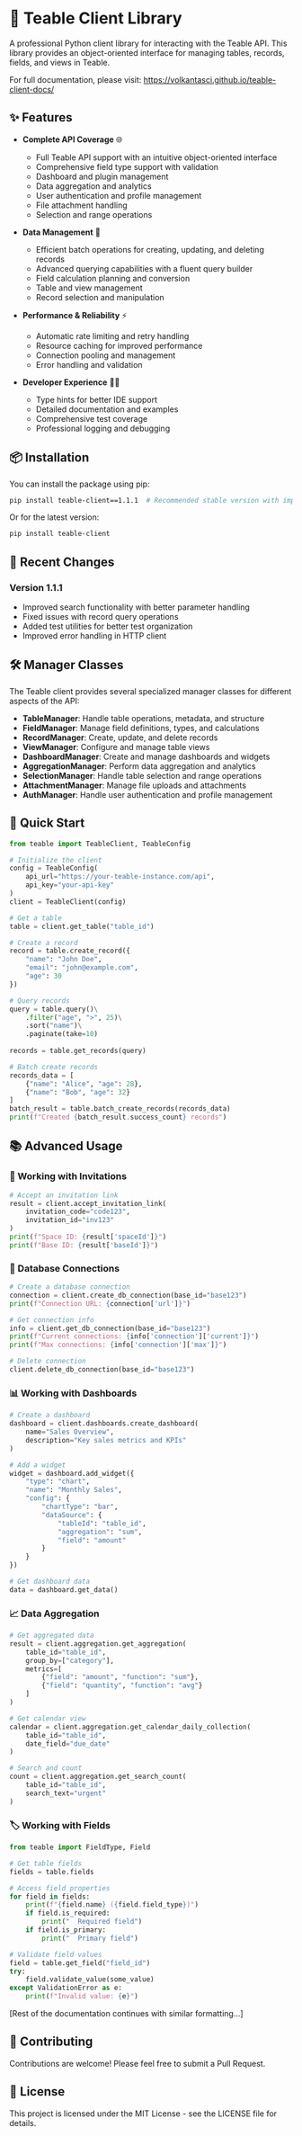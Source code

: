 # 🔌 Teable Client Library

A professional Python client library for interacting with the Teable API. This library provides an object-oriented interface for managing tables, records, fields, and views in Teable.

For full documentation, please visit: https://volkantasci.github.io/teable-client-docs/

## ✨ Features

- **Complete API Coverage** 🌐
  * Full Teable API support with an intuitive object-oriented interface
  * Comprehensive field type support with validation
  * Dashboard and plugin management
  * Data aggregation and analytics
  * User authentication and profile management
  * File attachment handling
  * Selection and range operations

- **Data Management** 💾
  * Efficient batch operations for creating, updating, and deleting records
  * Advanced querying capabilities with a fluent query builder
  * Field calculation planning and conversion
  * Table and view management
  * Record selection and manipulation

- **Performance & Reliability** ⚡
  * Automatic rate limiting and retry handling
  * Resource caching for improved performance
  * Connection pooling and management
  * Error handling and validation

- **Developer Experience** 👨‍💻
  * Type hints for better IDE support
  * Detailed documentation and examples
  * Comprehensive test coverage
  * Professional logging and debugging

## 📦 Installation

You can install the package using pip:

```bash
pip install teable-client==1.1.1  # Recommended stable version with improved search functionality
```

Or for the latest version:

```bash
pip install teable-client
```

## 🔄 Recent Changes

### Version 1.1.1
- Improved search functionality with better parameter handling
- Fixed issues with record query operations
- Added test utilities for better test organization
- Improved error handling in HTTP client

## 🛠️ Manager Classes

The Teable client provides several specialized manager classes for different aspects of the API:

- **TableManager**: Handle table operations, metadata, and structure
- **FieldManager**: Manage field definitions, types, and calculations
- **RecordManager**: Create, update, and delete records
- **ViewManager**: Configure and manage table views
- **DashboardManager**: Create and manage dashboards and widgets
- **AggregationManager**: Perform data aggregation and analytics
- **SelectionManager**: Handle table selection and range operations
- **AttachmentManager**: Manage file uploads and attachments
- **AuthManager**: Handle user authentication and profile management

## 🚀 Quick Start

```python
from teable import TeableClient, TeableConfig

# Initialize the client
config = TeableConfig(
    api_url="https://your-teable-instance.com/api",
    api_key="your-api-key"
)
client = TeableClient(config)

# Get a table
table = client.get_table("table_id")

# Create a record
record = table.create_record({
    "name": "John Doe",
    "email": "john@example.com",
    "age": 30
})

# Query records
query = table.query()\
    .filter("age", ">", 25)\
    .sort("name")\
    .paginate(take=10)
    
records = table.get_records(query)

# Batch create records
records_data = [
    {"name": "Alice", "age": 28},
    {"name": "Bob", "age": 32}
]
batch_result = table.batch_create_records(records_data)
print(f"Created {batch_result.success_count} records")
```

## 📚 Advanced Usage

### 📧 Working with Invitations

```python
# Accept an invitation link
result = client.accept_invitation_link(
    invitation_code="code123",
    invitation_id="inv123"
)
print(f"Space ID: {result['spaceId']}")
print(f"Base ID: {result['baseId']}")
```

### 🔗 Database Connections

```python
# Create a database connection
connection = client.create_db_connection(base_id="base123")
print(f"Connection URL: {connection['url']}")

# Get connection info
info = client.get_db_connection(base_id="base123")
print(f"Current connections: {info['connection']['current']}")
print(f"Max connections: {info['connection']['max']}")

# Delete connection
client.delete_db_connection(base_id="base123")
```

### 📊 Working with Dashboards

```python
# Create a dashboard
dashboard = client.dashboards.create_dashboard(
    name="Sales Overview",
    description="Key sales metrics and KPIs"
)

# Add a widget
widget = dashboard.add_widget({
    "type": "chart",
    "name": "Monthly Sales",
    "config": {
        "chartType": "bar",
        "dataSource": {
            "tableId": "table_id",
            "aggregation": "sum",
            "field": "amount"
        }
    }
})

# Get dashboard data
data = dashboard.get_data()
```

### 📈 Data Aggregation

```python
# Get aggregated data
result = client.aggregation.get_aggregation(
    table_id="table_id",
    group_by=["category"],
    metrics=[
        {"field": "amount", "function": "sum"},
        {"field": "quantity", "function": "avg"}
    ]
)

# Get calendar view
calendar = client.aggregation.get_calendar_daily_collection(
    table_id="table_id",
    date_field="due_date"
)

# Search and count
count = client.aggregation.get_search_count(
    table_id="table_id",
    search_text="urgent"
)
```

### 🏷️ Working with Fields

```python
from teable import FieldType, Field

# Get table fields
fields = table.fields

# Access field properties
for field in fields:
    print(f"{field.name} ({field.field_type})")
    if field.is_required:
        print("  Required field")
    if field.is_primary:
        print("  Primary field")

# Validate field values
field = table.get_field("field_id")
try:
    field.validate_value(some_value)
except ValidationError as e:
    print(f"Invalid value: {e}")
```

[Rest of the documentation continues with similar formatting...]

## 🤝 Contributing

Contributions are welcome! Please feel free to submit a Pull Request.

## 📄 License

This project is licensed under the MIT License - see the LICENSE file for details.
